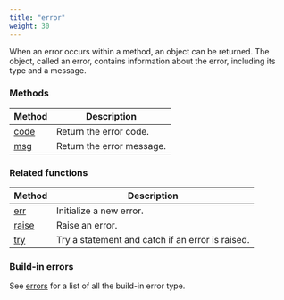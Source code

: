 ```yaml
---
title: "error"
weight: 30
---
```


When an error occurs within a method, an object can be returned. The object, called an error, contains information about the error, including its type and a message.

### Methods

Method | Description
------ | -----------
[code](./code) | Return the error code. 
[msg](./msg) | Return the error message. 


### Related functions

Method | Description
------ | -----------
[err](../../collection-api/err) | Initialize a new error.
[raise](../../collection-api/raise) | Raise an error.
[try](../../collection-api/try) | Try a statement and catch if an error is raised.


### Build-in errors

See [errors](../../errors) for a list of all the build-in error type.

